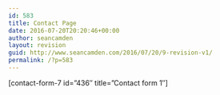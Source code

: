 ```yaml
---
id: 583
title: Contact Page
date: 2016-07-20T20:20:46+00:00
author: seancamden
layout: revision
guid: http://www.seancamden.com/2016/07/20/9-revision-v1/
permalink: /?p=583
---
```

[contact-form-7 id=&#8221;436&#8243; title=&#8221;Contact form 1&#8243;]